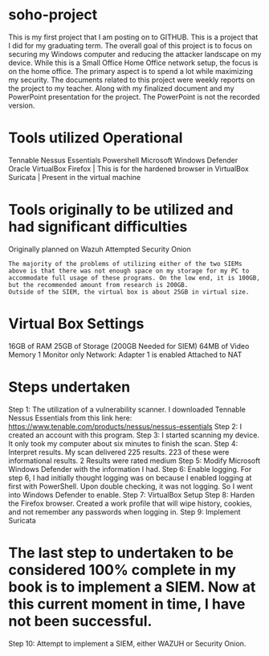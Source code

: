 # soho-project
This is my first project that I am posting on to GITHUB. 
This is a project that I did for my graduating term. The overall goal of this project is to focus on securing my Windows computer and reducing the attacker landscape on my device.
While this is a Small Office Home Office network setup, the focus is on the home office. The primary aspect is to spend a lot while maximizing my security. 
The documents related to this project were weekly reports on the project to my teacher. Along with my finalized document and my PowerPoint presentation for the project. The PowerPoint is not the recorded version. 

# Tools utilized Operational
Tennable Nessus Essentials
Powershell
Microsoft Windows Defender
Oracle VirtualBox
Firefox  | This is for the hardened browser in VirtualBox
Suricata | Present in the virtual machine

# Tools originally to be utilized and had significant difficulties

Originally planned on Wazuh
Attempted Security Onion

    The majority of the problems of utilizing either of the two SIEMs above is that there was not enough space on my storage for my PC to accommodate full usage of these programs. On the low end, it is 100GB, but the recommended amount from research is 200GB. 
    Outside of the SIEM, the virtual box is about 25GB in virtual size. 

# Virtual Box Settings
16GB of RAM
25GB of Storage (200GB Needed for SIEM)
64MB of Video Memory
1 Monitor only
Network:
Adapter 1 is enabled
Attached to NAT

# Steps undertaken

Step 1: The utilization of a vulnerability scanner. I downloaded Tennable Nessus Essentials from this link here: https://www.tenable.com/products/nessus/nessus-essentials 
Step 2: I created an account with this program. 
Step 3: I started scanning my device. It only took my computer about six minutes to finish the scan. 
Step 4: Interpret results. 
My scan delivered 225 results. 223 of these were informational results. 2 Results were rated medium
Step 5: Modify Microsoft Windows Defender with the information I had.
Step 6: Enable logging. 
For step 6, I had initially thought logging was on because I enabled logging at first with PowerShell. Upon double checking, it was not logging. So I went into Windows Defender to enable.
Step 7: VirtualBox Setup
Step 8: Harden the Firefox browser. Created a work profile that will wipe history, cookies, and not remember any passwords when logging in. 
Step 9: Implement Suricata
# The last step to undertaken to be considered 100% complete in my book is to implement a SIEM. Now at this current moment in time, I have not been successful. 
Step 10: Attempt to implement a SIEM, either WAZUH or Security Onion. 


